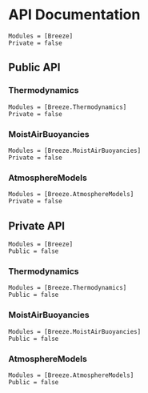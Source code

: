 # API Documentation

```@autodocs
Modules = [Breeze]
Private = false
```

## Public API

### Thermodynamics

```@autodocs
Modules = [Breeze.Thermodynamics]
Private = false
```

### MoistAirBuoyancies

```@autodocs
Modules = [Breeze.MoistAirBuoyancies]
Private = false
```

### AtmosphereModels

```@autodocs
Modules = [Breeze.AtmosphereModels]
Private = false
```

## Private API

```@autodocs
Modules = [Breeze]
Public = false
```

### Thermodynamics

```@autodocs
Modules = [Breeze.Thermodynamics]
Public = false
```

### MoistAirBuoyancies

```@autodocs
Modules = [Breeze.MoistAirBuoyancies]
Public = false
```

### AtmosphereModels

```@autodocs
Modules = [Breeze.AtmosphereModels]
Public = false
```
